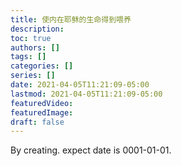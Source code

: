 ```yaml
---
title: 使内在耶稣的生命得到喂养
description:
toc: true
authors: []
tags: []
categories: []
series: []
date: 2021-04-05T11:21:09-05:00
lastmod: 2021-04-05T11:21:09-05:00
featuredVideo:
featuredImage:
draft: false
---
```


By creating. expect date is 0001-01-01.